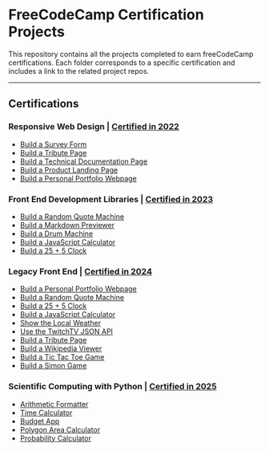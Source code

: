 # FreeCodeCamp Certification Projects

This repository contains all the projects completed to earn freeCodeCamp certifications. Each folder corresponds to a specific certification and includes a link to the related project repos.

---

## Certifications

### Responsive Web Design | [Certified in 2022](https://www.freecodecamp.org/certification/1diazdev/responsive-web-design)

- [Build a Survey Form](./ResponsiveWebDesign)
- [Build a Tribute Page](./ResponsiveWebDesign)
- [Build a Technical Documentation Page](./ResponsiveWebDesign)
- [Build a Product Landing Page](./ResponsiveWebDesign)
- [Build a Personal Portfolio Webpage](./ResponsiveWebDesign)

### Front End Development Libraries | [Certified in 2023](https://www.freecodecamp.org/certification/1diazdev/front-end-development-libraries)

- [Build a Random Quote Machine](./FrontEndDevLibraries)
- [Build a Markdown Previewer](./FrontEndDevLibraries)
- [Build a Drum Machine](./FrontEndDevLibraries)
- [Build a JavaScript Calculator](./FrontEndDevLibraries)
- [Build a 25 + 5 Clock](./FrontEndDevLibraries)

### Legacy Front End | [Certified in 2024](https://www.freecodecamp.org/certification/1diazdev/legacy-front-end)

- [Build a Personal Portfolio Webpage](./LegacyFrontEnd)
- [Build a Random Quote Machine](./LegacyFrontEnd)
- [Build a 25 + 5 Clock](./LegacyFrontEnd)
- [Build a JavaScript Calculator](./LegacyFrontEnd)
- [Show the Local Weather](./LegacyFrontEnd)
- [Use the TwitchTV JSON API](./LegacyFrontEnd)
- [Build a Tribute Page](./LegacyFrontEnd)
- [Build a Wikipedia Viewer](./LegacyFrontEnd)
- [Build a Tic Tac Toe Game](./LegacyFrontEnd)
- [Build a Simon Game](./LegacyFrontEnd)

### Scientific Computing with Python | [Certified in 2025](https://www.freecodecamp.org/certification/1diazdev/scientific-computing-with-python-v7)

- [Arithmetic Formatter](./ScientificComputingWithPython/ArithmeticFormatter)
- [Time Calculator](./ScientificComputingWithPython/TimeCalculator)
- [Budget App](./ScientificComputingWithPython/BudgetApp)
- [Polygon Area Calculator](./ScientificComputingwithPython/PolygonAreaCalculator)
- [Probability Calculator](./ScientificComputingWithPython/ProbabilityCalculator)

<!-- ### Data Analysis with Python
- [Mean-Variance-Standard Deviation Calculator](./DataAnalysiswithPython)
- [Demographic Data Analyzer](./DataAnalysiswithPython)
- [Medical Data Visualizer](./DataAnalysiswithPython)
- [Page View Time Series Visualizer](./DataAnalysiswithPython)
- [Sea Level Predictor](./DataAnalysiswithPython) -->

<!-- ### Machine Learning with Python
- [Rock Paper Scissors](./MachineLearningwithPython)
- [Cat and Dog Image Classifier](./MachineLearningwithPython)
- [Book Recommendation Engine using KNN](./MachineLearningwithPython)
- [Linear Regression Health Costs Calculator](./MachineLearningwithPython)
- [Neural Network SMS Text Classifier](./MachineLearningwithPython) -->

<!-- ### College Algebra with Python
- [Build a Multi-Function Calculator](./CollegeAlgebrawithPython)
- [Build a Graphing Calculator](./CollegeAlgebrawithPython)
- [Build Three Math Games](./CollegeAlgebrawithPython)
- [Build a Financial Calculator](./CollegeAlgebrawithPython)
- [Build a Data Graph Explorer](./CollegeAlgebrawithPython) -->
